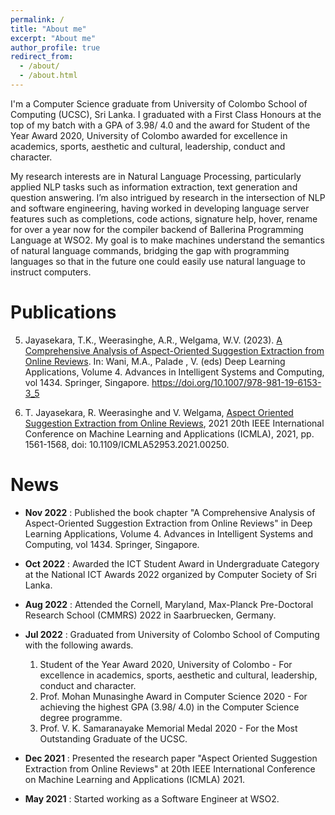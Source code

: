 ```yaml
---
permalink: /
title: "About me"
excerpt: "About me"
author_profile: true
redirect_from: 
  - /about/
  - /about.html
---
```


I'm a Computer Science graduate from University of Colombo School of Computing (UCSC), Sri Lanka. I graduated with a First Class Honours at the top of my batch with a GPA of 3.98/ 4.0 and the award for Student of the Year Award 2020, University of Colombo awarded for excellence in academics, sports, aesthetic and cultural, leadership, conduct and character.

My research interests are in Natural Language Processing, particularly applied NLP tasks such as information extraction, text generation and question answering. I’m also intrigued by research in the intersection of NLP and software engineering, having worked in developing language server features such as completions, code actions, signature help, hover, rename for over a year now for the compiler backend of Ballerina Programming Language at WSO2. My goal is to make machines understand the semantics of natural language commands, bridging the gap with programming languages so that in the future one could easily use natural language to instruct computers.

Publications
======
5. Jayasekara, T.K., Weerasinghe, A.R., Welgama, W.V. (2023). [A Comprehensive Analysis of Aspect-Oriented Suggestion Extraction from Online Reviews](https://link.springer.com/chapter/10.1007/978-981-19-6153-3_5). In: Wani, M.A., Palade , V. (eds) Deep Learning Applications, Volume 4. Advances in Intelligent Systems and Computing, vol 1434. Springer, Singapore. https://doi.org/10.1007/978-981-19-6153-3_5

6. T. Jayasekara, R. Weerasinghe and V. Welgama, [Aspect Oriented Suggestion Extraction from Online Reviews](https://ieeexplore.ieee.org/document/9680099), 2021 20th IEEE International Conference on Machine Learning and Applications (ICMLA), 2021, pp. 1561-1568, doi: 10.1109/ICMLA52953.2021.00250.

News
======
* **Nov 2022** : Published the book chapter "A Comprehensive Analysis of Aspect-Oriented Suggestion Extraction from Online Reviews" in Deep Learning Applications, Volume 4. Advances in Intelligent Systems and Computing, vol 1434. Springer, Singapore.
* **Oct 2022** : Awarded the ICT Student Award in Undergraduate Category at the National ICT Awards 2022 organized by Computer Society of Sri Lanka.
* **Aug 2022** : Attended the Cornell, Maryland, Max-Planck Pre-Doctoral Research School (CMMRS) 2022 in Saarbruecken, Germany.
* **Jul 2022** : Graduated from University of Colombo School of Computing with the following awards.
  1. Student of the Year Award 2020, University of Colombo - For excellence in academics, sports, aesthetic and cultural, leadership, conduct and character.
  2. Prof. Mohan Munasinghe Award in Computer Science 2020 - For achieving the highest GPA (3.98/ 4.0) in the Computer Science degree programme.
  3. Prof. V. K. Samaranayake Memorial Medal 2020 - For the Most Outstanding Graduate of the UCSC.

* **Dec 2021** : Presented the research paper "Aspect Oriented Suggestion Extraction from Online Reviews" at 20th IEEE International Conference on Machine Learning and Applications (ICMLA) 2021.
* **May 2021** : Started working as a Software Engineer at WSO2.